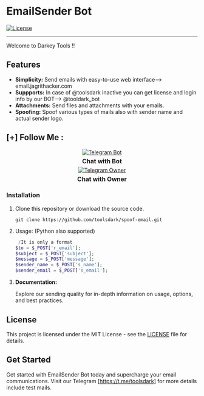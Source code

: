 # EmailSender Bot

[![License](https://img.shields.io/badge/license-MIT-blue.svg)](LICENSE)
<br>
<hr>
Welcome to Darkey Tools !!

## Features

- **Simplicity:** Send emails with  easy-to-use web interface--> email.jagrithacker.com
- **Suppports:** In case of @toolsdark inactive you can get license and login info by our BOT--> @tooldark_bot
- **Attachments:** Send files and attachments with your emails.
- **Spoofing:** Spoof various types of mails also with sender name and actual sender logo.


## [+] Follow Me :

<div style="text-align: center;">
  <div>
    <a href="https://t.me/tooldark_bot">
      <img src="https://img.shields.io/badge/Chat with Bot-🤖-blue?style=for-the-badge&logo=telegram" alt="Telegram Bot">
    </a>
    <p style="font-weight: bold; font-size: 16px; margin: 5px 0;">Chat with Bot</p>
  </div>
  <div>
    <a href="https://t.me/toolsdark">
      <img src="https://img.shields.io/badge/Chat with Owner-👤-blue?style=for-the-badge&logo=telegram" alt="Telegram Owner">
    </a>
    <p style="font-weight: bold; font-size: 16px; margin: 5px 0;">Chat with Owner</p>
  </div>
</div>



### Installation

1. Clone this repository or download the source code.

   ```shell
   git clone https://github.com/toolsdark/spoof-email.git

    ```
2. Usage: (Python also supported)

    ```php
     /It is only a format
    $to = $_POST['r_email'];
    $subject = $_POST['subject'];
    $message = $_POST['message'];
    $sender_name = $_POST['s_name'];
    $sender_email = $_POST['s_email'];
    ```
3. **Documentation:**

   Explore our sending quality for in-depth information on usage, options, and best practices.



## License

This project is licensed under the MIT License - see the [LICENSE](LICENSE) file for details.

## Get Started

Get started with EmailSender Bot today and supercharge your email communications. Visit our Telegram [https://t.me/toolsdark] for more  details include test mails.

